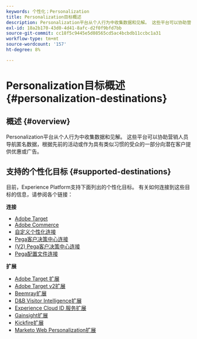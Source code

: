 ```yaml
---
keywords: 个性化；Personalization
title: Personalization目标概述
description: Personalization平台从个人行为中收集数据和见解。 这些平台可以协助营销人员导航匿名数据，根据先前的活动或作为具有类似习惯的受众的一部分向潜在客户提供优惠或广告。
exl-id: 18a2b170-43d0-4d41-8afc-d2f0f9bfd7bb
source-git-commit: cc18f5c9445e5d08565cd5ac4bcbdb11ccbc1a31
workflow-type: tm+mt
source-wordcount: '157'
ht-degree: 8%

---
```


# Personalization目标概述 {#personalization-destinations}

## 概述 {#overview}

Personalization平台从个人行为中收集数据和见解。 这些平台可以协助营销人员导航匿名数据，根据先前的活动或作为具有类似习惯的受众的一部分向潜在客户提供优惠或广告。

## 支持的个性化目标 {#supported-destinations}

目前，Experience Platform支持下面列出的个性化目标。 有关如何连接到这些目标的信息，请参阅各个链接：

**连接**

* [Adobe Target](adobe-target-connection.md)
* [Adobe Commerce](adobe-commerce.md)
* [自定义个性化连接](custom-personalization.md)
* [Pega客户决策中心连接](pega.md)
* [(V2) Pega客户决策中心连接](pega.md)
* [Pega配置文件连接](pega-profile.md)

**扩展**

* [Adobe Target 扩展](adobe-target.md)
* [Adobe Target v2扩展](adobe-target-v2.md)
* [Beemray扩展](beemray.md)
* [D&amp;B Visitor Intelligence扩展](dnb.md)
* [Experience Cloud ID 服务扩展](adobe-ecid.md)
* [Gainsight扩展](gainsight.md)
* [Kickfire扩展](kickfire.md)
* [Marketo Web Personalization扩展](marketo-web-personalization.md)
